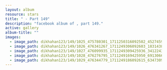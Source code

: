 ```yaml
---
layout: album
resource: stars
title: " - Part 149"
description: "facebook album of , part 149."
active: gallery
album-title: ""
images:
  - image_path: dikhahan123/149/1025_475780301_1711250316092502_4527459967186984976_n.jpg
  - image_path: dikhahan123/149/1026_476341267_1711249306092603_1831438501191882517_n.jpg
  - image_path: dikhahan123/149/1027_476099935_1711249309425936_3412243198682058438_n.jpg
  - image_path: dikhahan123/149/1028_476276795_1711249169425950_6913066715438192987_n.jpg
  - image_path: dikhahan123/149/1029_476344779_1711249186092615_6347309454887440786_n.jpg
---
```


